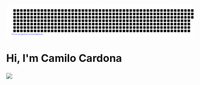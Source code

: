 ![gitartwork](gitartwork.svg)

<div id="header">
  <h1>Hi, I'm Camilo Cardona</h1>
  <h3></h3>
  <a href=#><img src="contributions.svg"></a>
</div>
